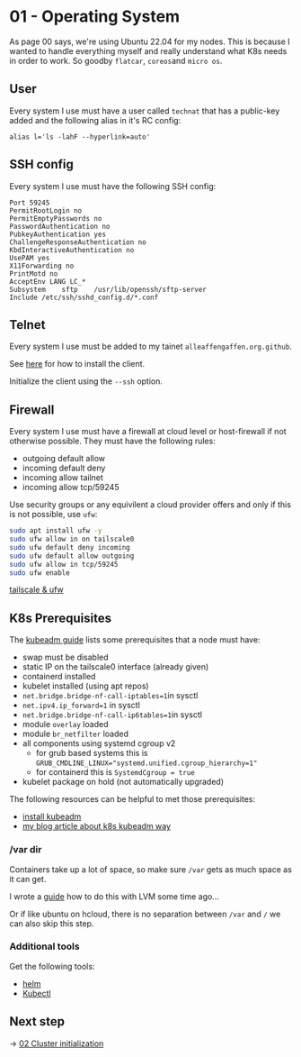 # 01 - Operating System

As page 00 says, we're using Ubuntu 22.04 for my nodes. This is because I wanted to handle everything myself and really understand what K8s needs in order to work. So goodby `flatcar`, `coreos`and `micro os`.

## User

Every system I use must have a user called `technat` that has a public-key added and the following alias in it's RC config:

`alias l='ls -lahF --hyperlink=auto'`

## SSH config

Every system I use must have the following SSH config:

```
Port 59245
PermitRootLogin no
PermitEmptyPasswords no
PasswordAuthentication no
PubkeyAuthentication yes
ChallengeResponseAuthentication no
KbdInteractiveAuthentication no
UsePAM yes
X11Forwarding no
PrintMotd no
AcceptEnv LANG LC_*
Subsystem    sftp    /usr/lib/openssh/sftp-server
Include /etc/ssh/sshd_config.d/*.conf
```

## Telnet

Every system I use must be added to my tainet `alleaffengaffen.org.github`.

See [here](https://tailscale.com/download) for how to install the client.

Initialize the client using the `--ssh` option.

## Firewall

Every system I use must have a firewall at cloud level or host-firewall if not otherwise possible. They must have the following rules:

- outgoing default allow
- incoming default deny
- incoming allow tailnet
- incoming allow tcp/59245

Use security groups or any equivilent a cloud provider offers and only if this is not possible, use `ufw`:

```bash
sudo apt install ufw -y
sudo ufw allow in on tailscale0
sudo ufw default deny incoming
sudo ufw default allow outgoing
sudo ufw allow in tcp/59245
sudo ufw enable
```

[tailscale & ufw](https://tailscale.com/kb/1077/secure-server-ubuntu-18-04/)

## K8s Prerequisites

The [kubeadm guide](https://kubernetes.io/docs/setup/production-environment/tools/kubeadm/create-cluster-kubeadm/) lists some prerequisites that a node must have:

- swap must be disabled
- static IP on the tailscale0 interface (already given)
- containerd installed
- kubelet installed (using apt repos)
- `net.bridge.bridge-nf-call-iptables=1`in sysctl
- `net.ipv4.ip_forward=1` in sysctl
- `net.bridge.bridge-nf-call-ip6tables=1`in sysctl
- module `overlay` loaded
- module `br_netfilter` loaded
- all components using systemd cgroup v2
  - for grub based systems this is `GRUB_CMDLINE_LINUX="systemd.unified.cgroup_hierarchy=1"`
  - for containerd this is `SystemdCgroup = true`
- kubelet package on hold (not automatically upgraded)

The following resources can be helpful to met those prerequisites:

- [install kubeadm](https://kubernetes.io/docs/setup/production-environment/tools/kubeadm/install-kubeadm/)
- [my blog article about k8s kubeadm way](https://technat.ch/kubernetes/k8s_kubeadm/)

### /var dir

Containers take up a lot of space, so make sure `/var` gets as much space as it can get.

I wrote a [guide](https://github.com/the-technat/the-technat/blob/main/content/Kubernetes/lv-extending.md) how to do this with LVM some time ago...

Or if like ubuntu on hcloud, there is no separation between `/var` and `/` we can also skip this step.

### Additional tools

Get the following tools:

- [helm](https://helm.sh/docs/intro/install/)
- [Kubectl](https://kubernetes.io/docs/tasks/tools/install-kubectl-linux/)

## Next step

-> [02 Cluster initialization](./02_cluster_init.md)
